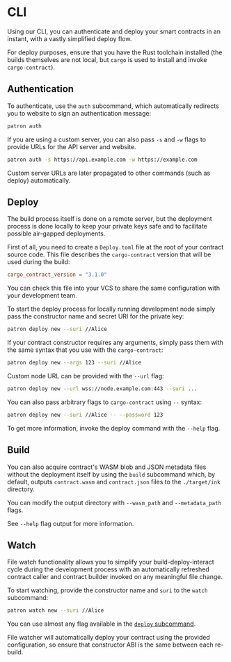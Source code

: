 # CLI

Using our CLI, you can authenticate and deploy your smart contracts in an instant, with a vastly simplified deploy flow.

For deploy purposes, ensure that you have the Rust toolchain installed (the builds themselves are not local, but `cargo` is used to install and invoke `cargo-contract`).

## Authentication

To authenticate, use the `auth` subcommand, which automatically redirects you to website to sign an authentication message:

```sh
patron auth
```

If you are using a custom server, you can also pass `-s` and `-w` flags to provide URLs for the API server and website.

```sh
patron auth -s https://api.example.com -w https://example.com
```

Custom server URLs are later propagated to other commands (such as deploy) automatically.

## Deploy

The build process itself is done on a remote server, but the deployment process is done locally to keep your private keys
safe and to facilitate possible air-gapped deployments.

First of all, you need to create a `Deploy.toml` file at the root of your contract source code.
This file describes the `cargo-contract` version that will be used during the build:

```toml
cargo_contract_version = "3.1.0"
```

You can check this file into your VCS to share the same configuration with your development team.

To start the deploy process for locally running development node simply pass the constructor name and secret URI for the private key:

```sh
patron deploy new --suri //Alice
```

If your contract constructor requires any arguments, simply pass them with the same syntax that you use with the `cargo-contract`:

```sh
patron deploy new --args 123 --suri //Alice
```

Custom node URL can be provided with the `--url` flag:

```sh
patron deploy new --url wss://node.example.com:443 --suri ...
```

You can also pass arbitrary flags to `cargo-contract` using `--` syntax:

```sh
patron deploy new --suri //Alice -- --password 123
```

To get more information, invoke the deploy command with the `--help` flag.

## Build

You can also acquire contract's WASM blob and JSON metadata files without the deployment itself
by using the `build` subcommand which, by default, outputs `contract.wasm` and `contract.json` files
to the `./target/ink` directory.

You can modify the output directory with `--wasm_path` and `--metadata_path` flags.

See `--help` flag output for more information.

## Watch

File watch functionality allows you to simplify your build-deploy-interact cycle during the development process
with an automatically refreshed contract caller and contract builder invoked on any meaningful file change.

To start watching, provide the constructor name and `suri` to the `watch` subcommand:

```sh
patron watch new --suri //Alice
```

You can use almost any flag available in the [`deploy` subcommand](#deploy).

File watcher will automatically deploy your contract using the provided configuration, so ensure that
constructor ABI is the same between each re-build.

